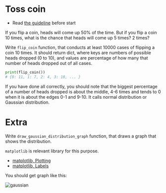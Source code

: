 # Toss coin

- Read [the guideline](https://github.com/mate-academy/py-task-guideline/blob/main/README.md) before start

If you flip a coin, heads will come up 50% of the time.
But if you flip a coin 10 times, what is the chance 
that heads will come up 5 times? 2 times?

Write `flip_coin` function, that conducts at least 10000 cases 
of flipping a coin 10 times. It should return dict, 
where keys are numbers of possible heads dropped (0 to 10),
and values are percentage of how many that number of heads
dropped out of all cases.
```python
print(flip_coin())
# {0: 11, 1: 7, 2: 4, 3: 18, ... }
```
If you have done all correctly, you should note that
the biggest percentage of a number of heads dropped
is about the middle, 4-6 times and tends to 0 when it is
about the edges 0-1 and 9-10. It calls normal distribution or
Gaussian distribution.

# Extra

Write `draw_gaussian_distribution_graph` function,
that draws a graph that shows the distribution.

`matplotlib` is relevant library for this purpose.

- [matplotlib, Plotting](https://www.w3schools.com/python/matplotlib_plotting.asp)
- [matplotlib, Labels](https://www.w3schools.com/python/matplotlib_labels.asp)

You should get graph like this:

![gaussian](https://user-images.githubusercontent.com/80070761/152684914-6db1fcec-5c15-447f-bfce-1188eb0bb76c.png)

